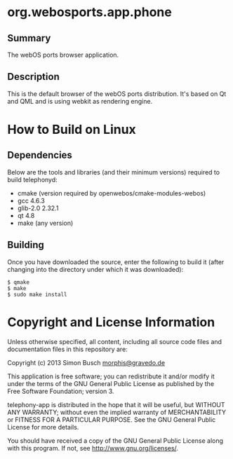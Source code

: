 org.webosports.app.phone
========================

Summary
-------
The webOS ports browser application.

Description
-----------
This is the default browser of the webOS ports distribution. It's based on Qt and QML and
is using webkit as rendering engine.

How to Build on Linux
=====================

## Dependencies

Below are the tools and libraries (and their minimum versions) required to build
telephonyd:

* cmake (version required by openwebos/cmake-modules-webos)
* gcc 4.6.3
* glib-2.0 2.32.1
* qt 4.8
* make (any version)

## Building

Once you have downloaded the source, enter the following to build it (after
changing into the directory under which it was downloaded):

    $ qmake
    $ make
    $ sudo make install

# Copyright and License Information

Unless otherwise specified, all content, including all source code files and
documentation files in this repository are:

Copyright (c) 2013 Simon Busch <morphis@gravedo.de>

This application is free software; you can redistribute it and/or modify
it under the terms of the GNU General Public License as published by
the Free Software Foundation; version 3.

telephony-app is distributed in the hope that it will be useful,
but WITHOUT ANY WARRANTY; without even the implied warranty of
MERCHANTABILITY or FITNESS FOR A PARTICULAR PURPOSE.  See the
GNU General Public License for more details.

You should have received a copy of the GNU General Public License
along with this program.  If not, see <http://www.gnu.org/licenses/>.
